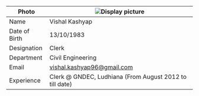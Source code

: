 
| Photo | ![Display picture](Photos/uv.png) 
| ------ | -------- |
| Name | Vishal Kashyap |
| Date of Birth | 13/10/1983 |
| Designation | Clerk |
| Department | Civil Engineering |
| Email | vishal.kashyap96@gmail.com |
| Experience | Clerk @ GNDEC, Ludhiana (From August 2012 to till date) |

